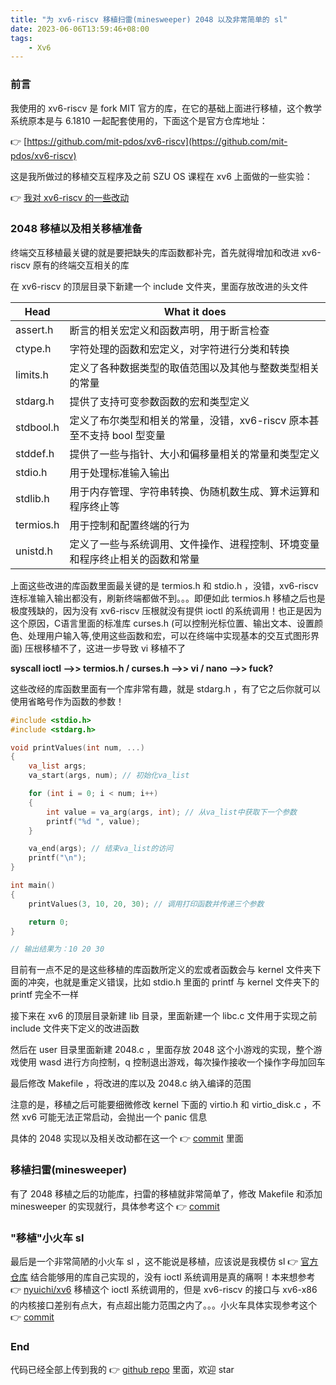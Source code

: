 ```yaml
---
title: "为 xv6-riscv 移植扫雷(minesweeper) 2048 以及非常简单的 sl"
date: 2023-06-06T13:59:46+08:00
tags: 
    - Xv6
---
```


### 前言

我使用的 xv6-riscv 是 fork MIT 官方的库，在它的基础上面进行移植，这个教学系统原本是与 6.1810 一起配套使用的，下面这个是官方仓库地址：

👉 [https://github.com/mit-pdos/xv6-riscv](https://github.com/mit-pdos/xv6-riscv)

这是我所做过的移植交互程序及之前 SZU OS 课程在 xv6 上面做的一些实验：

👉 [我对 xv6-riscv 的一些改动](https://github.com/HCY-ASLEEP/szu-xv6-riscv-adapted/commits?author=HCY-ASLEEP)

### 2048 移植以及相关移植准备

终端交互移植最关键的就是要把缺失的库函数都补完，首先就得增加和改进 xv6-riscv 原有的终端交互相关的库

在 xv6-riscv 的顶层目录下新建一个 include 文件夹，里面存放改进的头文件

| Head | What it does  | 
| ------- | ------- |
| assert.h | 断言的相关宏定义和函数声明，用于断言检查 |
| ctype.h  | 字符处理的函数和宏定义，对字符进行分类和转换 |
| limits.h | 定义了各种数据类型的取值范围以及其他与整数类型相关的常量 |
| stdarg.h | 提供了支持可变参数函数的宏和类型定义 |
| stdbool.h| 定义了布尔类型和相关的常量，没错，xv6-riscv 原本甚至不支持 bool 型变量 |
| stddef.h | 提供了一些与指针、大小和偏移量相关的常量和类型定义 |
| stdio.h  | 用于处理标准输入输出 |
| stdlib.h | 用于内存管理、字符串转换、伪随机数生成、算术运算和程序终止等 || string.h | 这些函数和宏定义包括字符串复制、连接、比较、搜索、分割等操作|
| termios.h| 用于控制和配置终端的行为 |
| unistd.h | 定义了一些与系统调用、文件操作、进程控制、环境变量和程序终止相关的函数和常量|

上面这些改进的库函数里面最关键的是 termios.h 和 stdio.h ，没错，xv6-riscv 连标准输入输出都没有，刷新终端都做不到。。。即便如此 termios.h 移植之后也是极度残缺的，因为没有 xv6-riscv 压根就没有提供 ioctl 的系统调用！也正是因为这个原因，C语言里面的标准库 curses.h (可以控制光标位置、输出文本、设置颜色、处理用户输入等,使用这些函数和宏，可以在终端中实现基本的交互式图形界面) 压根移植不了，这进一步导致 vi 移植不了

**syscall ioctl  -->>  termios.h / curses.h  -->>  vi / nano  -->>  fuck?**

这些改经的库函数里面有一个库非常有趣，就是 stdarg.h ，有了它之后你就可以使用省略号作为函数的参数！

```c
#include <stdio.h>
#include <stdarg.h>

void printValues(int num, ...)
{
    va_list args;
    va_start(args, num); // 初始化va_list

    for (int i = 0; i < num; i++)
    {
        int value = va_arg(args, int); // 从va_list中获取下一个参数
        printf("%d ", value);
    }

    va_end(args); // 结束va_list的访问
    printf("\n");
}

int main()
{
    printValues(3, 10, 20, 30); // 调用打印函数并传递三个参数

    return 0;
}

// 输出结果为：10 20 30 
```

目前有一点不足的是这些移植的库函数所定义的宏或者函数会与 kernel 文件夹下面的冲突，也就是重定义错误，比如 stdio.h 里面的 printf 与 kernel 文件夹下的 printf 完全不一样

接下来在 xv6 的顶层目录新建 lib 目录，里面新建一个 libc.c 文件用于实现之前 include 文件夹下定义的改进函数

然后在 user 目录里面新建 2048.c ，里面存放 2048 这个小游戏的实现，整个游戏使用 wasd 进行方向控制，q 控制退出游戏，每次操作接收一个操作字母加回车

最后修改 Makefile ，将改进的库以及 2048.c 纳入编译的范围

注意的是，移植之后可能要细微修改 kernel 下面的 virtio.h 和 virtio_disk.c ，不然 xv6 可能无法正常启动，会抛出一个 panic 信息

具体的 2048 实现以及相关改动都在这一个 👉 [commit](https://github.com/HCY-ASLEEP/szu-xv6-riscv-adapted/commit/7384d0c6cbd7f5cb0c86b6b0c85b3fb5efff4a36#diff-a309633cef6e0f9097454736037a5fa2d769e4130f3f4618c5925e2c2e2723e7) 里面

### 移植扫雷(minesweeper)

有了 2048 移植之后的功能库，扫雷的移植就非常简单了，修改 Makefile 和添加 minesweeper 的实现就行，具体参考这个 👉 [commit](https://github.com/HCY-ASLEEP/szu-xv6-riscv-adapted/commit/83ef9c619f57e7651f9eecd77960b88a5cba6e10)

### "移植"小火车 sl
最后是一个非常简陋的小火车 sl ，这不能说是移植，应该说是我模仿 sl 👉 [官方仓库](https://github.com/mtoyoda/sl) 结合能够用的库自己实现的，没有 ioctl 系统调用是真的痛啊！本来想参考 👉 [nyuichi/xv6](https://github.com/nyuichi/xv6) 移植这个 ioctl 系统调用的，但是 xv6-riscv 的接口与 xv6-x86 的内核接口差别有点大，有点超出能力范围之内了。。。小火车具体实现参考这个 👉 [commit](https://github.com/HCY-ASLEEP/szu-xv6-riscv-adapted/commit/f052e7cdc836ecec843aec1d110b7c8f0ab664f2)

### End

代码已经全部上传到我的 👉 [github repo](https://github.com/HCY-ASLEEP/szu-xv6-riscv-adapted) 里面，欢迎 star
